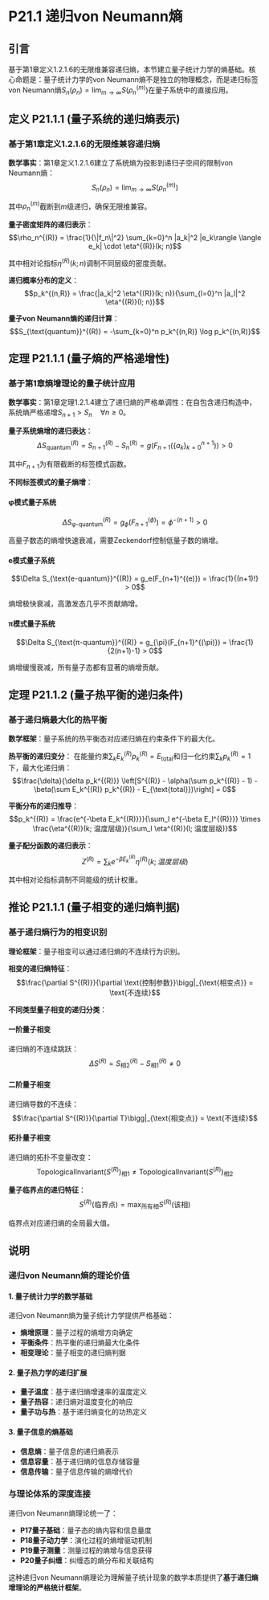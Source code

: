 # P21.1 递归von Neumann熵

## 引言

基于第1章定义1.2.1.6的无限维兼容递归熵，本节建立量子统计力学的熵基础。核心命题是：量子统计力学的von Neumann熵不是独立的物理概念，而是递归标签von Neumann熵$S_n(\rho_n) = \lim_{m \to \infty} S(\rho_n^{(m)})$在量子系统中的直接应用。

## 定义 P21.1.1 (量子系统的递归熵表示)

### 基于第1章定义1.2.1.6的无限维兼容递归熵

**数学事实**：第1章定义1.2.1.6建立了系统熵为投影到递归子空间的限制von Neumann熵：
$$S_n(\rho_n) = \lim_{m \to \infty} S(\rho_n^{(m)})$$

其中$\rho_n^{(m)}$截断到$m$级递归，确保无限维兼容。

**量子密度矩阵的递归表示**：
$$\rho_n^{(R)} = \frac{1}{\|f_n\|^2} \sum_{k=0}^n |a_k|^2 |e_k\rangle \langle e_k| \cdot \eta^{(R)}(k; n)$$

其中相对论指标$\eta^{(R)}(k; n)$调制不同层级的密度贡献。

**递归概率分布的定义**：
$$p_k^{(n,R)} = \frac{|a_k|^2 \eta^{(R)}(k; n)}{\sum_{l=0}^n |a_l|^2 \eta^{(R)}(l; n)}$$

**量子von Neumann熵的递归计算**：
$$S_{\text{quantum}}^{(R)} = -\sum_{k=0}^n p_k^{(n,R)} \log p_k^{(n,R)}$$

## 定理 P21.1.1 (量子熵的严格递增性)

### 基于第1章熵增理论的量子统计应用

**数学事实**：第1章定理1.2.1.4建立了递归熵的严格单调性：在自包含递归构造中，系统熵严格递增$S_{n+1} > S_n \quad \forall n \geq 0$。

**量子系统熵增的递归表达**：
$$\Delta S_{\text{quantum}}^{(R)} = S_{n+1}^{(R)} - S_n^{(R)} = g(F_{n+1}(\{a_k\}_{k=0}^{n+1})) > 0$$

其中$F_{n+1}$为有限截断的标签模式函数。

**不同标签模式的量子熵增**：

#### **φ模式量子系统**
$$\Delta S_{\text{φ-quantum}}^{(R)} = g_{\phi}(F_{n+1}^{(\phi)}) = \phi^{-(n+1)} > 0$$

高量子数态的熵增快速衰减，需要Zeckendorf控制低量子数的熵增。

#### **e模式量子系统**  
$$\Delta S_{\text{e-quantum}}^{(R)} = g_e(F_{n+1}^{(e)}) = \frac{1}{(n+1)!} > 0$$

熵增极快衰减，高激发态几乎不贡献熵增。

#### **π模式量子系统**
$$\Delta S_{\text{π-quantum}}^{(R)} = g_{\pi}(F_{n+1}^{(\pi)}) = \frac{1}{2(n+1)-1} > 0$$

熵增缓慢衰减，所有量子态都有显著的熵增贡献。

## 定理 P21.1.2 (量子热平衡的递归条件)

### 基于递归熵最大化的热平衡

**数学框架**：量子系统的热平衡态对应递归熵在约束条件下的最大化。

**热平衡的递归变分**：
在能量约束$\sum_k E_k^{(R)} p_k^{(R)} = E_{\text{total}}$和归一化约束$\sum_k p_k^{(R)} = 1$下，最大化递归熵：
$$\frac{\delta}{\delta p_k^{(R)}} \left[S^{(R)} - \alpha(\sum p_k^{(R)} - 1) - \beta(\sum E_k^{(R)} p_k^{(R)} - E_{\text{total}})\right] = 0$$

**平衡分布的递归推导**：
$$p_k^{(R)} = \frac{e^{-\beta E_k^{(R)}}}{\sum_l e^{-\beta E_l^{(R)}}} \times \frac{\eta^{(R)}(k; 温度层级)}{\sum_l \eta^{(R)}(l; 温度层级)}$$

**量子配分函数的递归表示**：
$$Z^{(R)} = \sum_k e^{-\beta E_k^{(R)}} \eta^{(R)}(k; 温度层级)$$

其中相对论指标调制不同能级的统计权重。

## 推论 P21.1.1 (量子相变的递归熵判据)

### 基于递归熵行为的相变识别

**理论框架**：量子相变可以通过递归熵的不连续行为识别。

**相变的递归熵特征**：
$$\frac{\partial S^{(R)}}{\partial \text{控制参数}}\bigg|_{\text{相变点}} = \text{不连续}$$

**不同类型量子相变的递归分类**：

#### **一阶量子相变**
递归熵的不连续跳跃：
$$\Delta S^{(R)} = S_{\text{相2}}^{(R)} - S_{\text{相1}}^{(R)} \neq 0$$

#### **二阶量子相变**
递归熵导数的不连续：
$$\frac{\partial S^{(R)}}{\partial T}\bigg|_{\text{相变点}} = \text{不连续}$$

#### **拓扑量子相变**
递归熵的拓扑不变量改变：
$$\text{TopologicalInvariant}(S^{(R)})_{\text{相1}} \neq \text{TopologicalInvariant}(S^{(R)})_{\text{相2}}$$

**量子临界点的递归特征**：
$$S^{(R)}(\text{临界点}) = \max_{\text{所有相}} S^{(R)}(\text{该相})$$

临界点对应递归熵的全局最大值。

## 说明

### **递归von Neumann熵的理论价值**

#### **1. 量子统计力学的数学基础**
递归von Neumann熵为量子统计力学提供严格基础：
- **熵增原理**：量子过程的熵增方向确定
- **平衡条件**：热平衡的递归熵最大化条件
- **相变理论**：量子相变的递归熵判据

#### **2. 量子热力学的递归扩展**
- **量子温度**：基于递归熵增速率的温度定义
- **量子热容**：递归熵对温度变化的响应
- **量子功与热**：基于递归熵变化的功热定义

#### **3. 量子信息的熵基础**
- **信息熵**：量子信息的递归熵表示
- **信息容量**：基于递归熵的信息存储容量
- **信息传输**：量子信息传输的熵增代价

### **与理论体系的深度连接**

递归von Neumann熵理论统一了：
- **P17量子基础**：量子态的熵内容和信息量度
- **P18量子动力学**：演化过程的熵增驱动机制
- **P19量子测量**：测量过程的熵增与信息获得
- **P20量子纠缠**：纠缠态的熵分布和关联结构

这种递归von Neumann熵理论为理解量子统计现象的数学本质提供了**基于递归熵增理论的严格统计框架**。